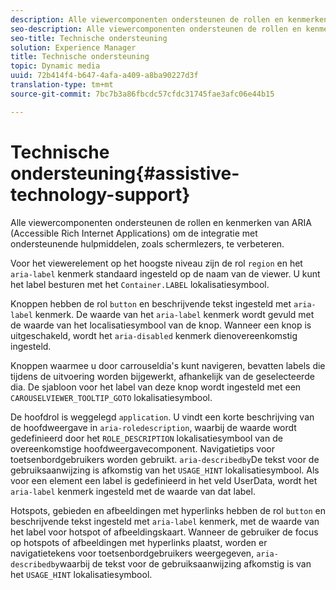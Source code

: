 ```yaml
---
description: Alle viewercomponenten ondersteunen de rollen en kenmerken van ARIA (Accessible Rich Internet Applications) om de integratie met ondersteunende hulpmiddelen, zoals schermlezers, te verbeteren.
seo-description: Alle viewercomponenten ondersteunen de rollen en kenmerken van ARIA (Accessible Rich Internet Applications) om de integratie met ondersteunende hulpmiddelen, zoals schermlezers, te verbeteren.
seo-title: Technische ondersteuning
solution: Experience Manager
title: Technische ondersteuning
topic: Dynamic media
uuid: 72b414f4-b647-4afa-a409-a8ba90227d3f
translation-type: tm+mt
source-git-commit: 7bc7b3a86fbcdc57cfdc31745fae3afc06e44b15

---
```



# Technische ondersteuning{#assistive-technology-support}

Alle viewercomponenten ondersteunen de rollen en kenmerken van ARIA (Accessible Rich Internet Applications) om de integratie met ondersteunende hulpmiddelen, zoals schermlezers, te verbeteren.

Voor het viewerelement op het hoogste niveau zijn de rol `region` en het `aria-label` kenmerk standaard ingesteld op de naam van de viewer. U kunt het label besturen met het `Container.LABEL` lokalisatiesymbool.

Knoppen hebben de rol `button` en beschrijvende tekst ingesteld met `aria-label` kenmerk. De waarde van het `aria-label` kenmerk wordt gevuld met de waarde van het localisatiesymbool van de knop. Wanneer een knop is uitgeschakeld, wordt het `aria-disabled` kenmerk dienovereenkomstig ingesteld.

Knoppen waarmee u door carrouseldia&#39;s kunt navigeren, bevatten labels die tijdens de uitvoering worden bijgewerkt, afhankelijk van de geselecteerde dia. De sjabloon voor het label van deze knop wordt ingesteld met een `CAROUSELVIEWER_TOOLTIP_GOTO` lokalisatiesymbool.

De hoofdrol is weggelegd `application`. U vindt een korte beschrijving van de hoofdweergave in `aria-roledescription`, waarbij de waarde wordt gedefinieerd door het `ROLE_DESCRIPTION` lokalisatiesymbool van de overeenkomstige hoofdweergavecomponent. Navigatietips voor toetsenbordgebruikers worden gebruikt. `aria-describedby`De tekst voor de gebruiksaanwijzing is afkomstig van het `USAGE_HINT` lokalisatiesymbool. Als voor een element een label is gedefinieerd in het veld UserData, wordt het `aria-label` kenmerk ingesteld met de waarde van dat label.

Hotspots, gebieden en afbeeldingen met hyperlinks hebben de rol `button` en beschrijvende tekst ingesteld met `aria-label` kenmerk, met de waarde van het label voor hotspot of afbeeldingskaart. Wanneer de gebruiker de focus op hotspots of afbeeldingen met hyperlinks plaatst, worden er navigatietekens voor toetsenbordgebruikers weergegeven, `aria-describedby`waarbij de tekst voor de gebruiksaanwijzing afkomstig is van het `USAGE_HINT` lokalisatiesymbool.
